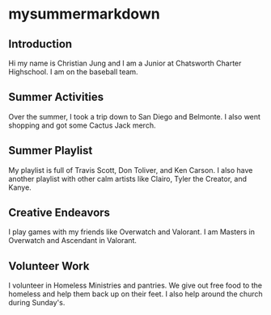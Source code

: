 # mysummermarkdown
## Introduction
Hi my name is Christian Jung and I am a Junior at Chatsworth Charter Highschool. I am on the baseball team.
## Summer Activities
Over the summer, I took a trip down to San Diego and Belmonte. I also went shopping and got some Cactus Jack merch.
## Summer Playlist
My playlist is full of Travis Scott, Don Toliver, and Ken Carson. I also have another playlist with other calm artists like Clairo, Tyler the Creator, and Kanye.
## Creative Endeavors
I play games with my friends like Overwatch and Valorant. I am Masters in Overwatch and Ascendant in Valorant.
## Volunteer Work
I volunteer in Homeless Ministries and pantries. We give out free food to the homeless and help them back up on their feet. I also help around the church during Sunday's.